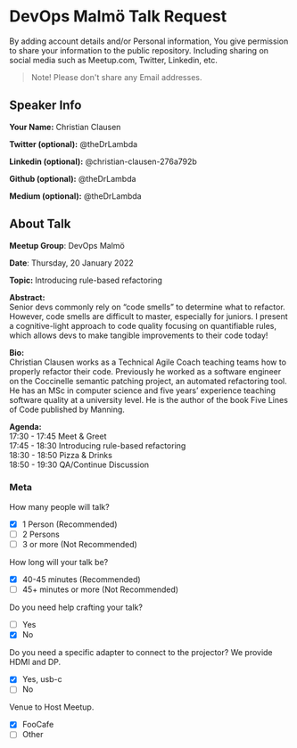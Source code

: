 # DevOps Malmö Talk Request
By adding account details and/or Personal information, You give permission to share your information to the public repository.
Including sharing on social media such as Meetup.com, Twitter, Linkedin, etc.
> Note! Please don't share any Email addresses.

## Speaker Info

**Your Name:** Christian Clausen

**Twitter (optional):** @theDrLambda

**Linkedin (optional):** @christian-clausen-276a792b

**Github (optional):** @theDrLambda

**Medium (optional):** @theDrLambda

## About Talk

**Meetup Group**: DevOps Malmö

**Date**: Thursday, 20 January 2022

**Topic:** Introducing rule-based refactoring

**Abstract:**<br/>
Senior devs commonly rely on “code smells” to determine what to refactor. However, code smells are difficult to master, especially for juniors. I present a cognitive-light approach to code quality focusing on quantifiable rules, which allows devs to make tangible improvements to their code today!

**Bio:**<br/>
Christian Clausen works as a Technical Agile Coach teaching teams how to properly refactor their code. Previously he worked as a software engineer on the Coccinelle semantic patching project, an automated refactoring tool. He has an MSc in computer science and five years’ experience teaching software quality at a university level. He is the author of the book Five Lines of Code published by Manning.

**Agenda:**<br/>
17:30 - 17:45 Meet & Greet<br/>
17:45 - 18:30 Introducing rule-based refactoring<br/>
18:30 - 18:50 Pizza & Drinks<br/>
18:50 - 19:30 QA/Continue Discussion

### Meta

How many people will talk?
- [x] 1 Person (Recommended)
- [ ] 2 Persons
- [ ] 3 or more (Not Recommended)

How long will your talk be?
- [x] 40-45 minutes (Recommended)
- [ ] 45+ minutes or more (Not Recommended)

Do you need help crafting your talk?
- [ ] Yes
- [x] No

Do you need a specific adapter to connect to the projector? We provide HDMI and DP.
- [x] Yes, usb-c
- [ ] No

Venue to Host Meetup.
- [x] FooCafe
- [ ] Other
